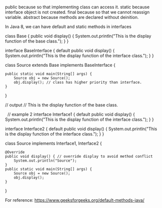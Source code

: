 public because so that implementing class can access it.
static because interface object is not created.
final because so that we cannot reassign variable.
abstract because methods are declared without deinition.

In Java 8, we can have default and static methods in interfaces


class Base {
    public void display() {
        System.out.println("This is the display function of the base class.");
    }
}

interface BaseInterface {
    default public void display() {
        System.out.println("This is the display function of the interface class.");
    }
}

class Source extends Base implements BaseInterface {

    public static void main(String[] args) {
        Source obj = new Source();
        obj.display(); // class has higher priority than interface.
    }

}

// output
// This is the display function of the base class.
 

 
// example 2
interface Interface1 {
    default public void display() {
        System.out.println("This is the display function of the interface class.");
    }
}

interface Interface2 {
    default public void display() {
        System.out.println("This is the display function of the interface class.");
    }
}

class Source implements Interface1, Interface2 {

    @Override
    public void display() { // override display to avoid method conflict
        System.out.println("Source");
    }
    public static void main(String[] args) {
        Source obj = new Source();
        obj.display();
    }

}


For reference:
https://www.geeksforgeeks.org/default-methods-java/